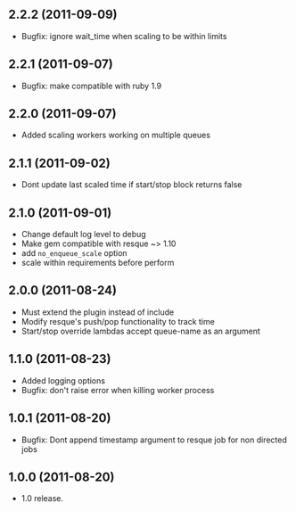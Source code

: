 ## 2.2.2 (2011-09-09)

* Bugfix: ignore wait_time when scaling to be within limits

## 2.2.1 (2011-09-07)

* Bugfix: make compatible with ruby 1.9

## 2.2.0 (2011-09-07)

* Added scaling workers working on multiple queues

## 2.1.1 (2011-09-02)

* Dont update last scaled time if start/stop block returns false

## 2.1.0 (2011-09-01)

* Change default log level to debug
* Make gem compatible with resque ~> 1.10
* add `no_enqueue_scale` option
* scale within requirements before perform

## 2.0.0 (2011-08-24)

* Must extend the plugin instead of include
* Modify resque's push/pop functionality to track time
* Start/stop override lambdas accept queue-name as an argument

## 1.1.0 (2011-08-23)

* Added logging options
* Bugfix: don't raise error when killing worker process

## 1.0.1 (2011-08-20)

* Bugfix: Dont append timestamp argument to resque job for non directed jobs

## 1.0.0 (2011-08-20)

* 1.0 release.
